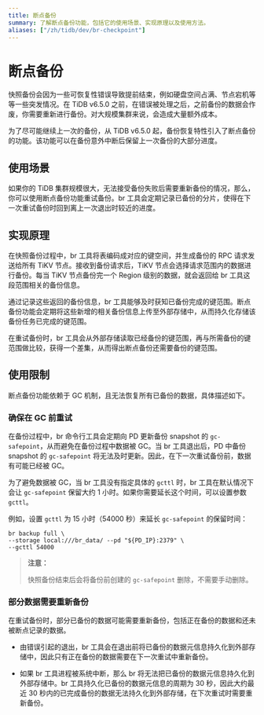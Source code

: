 ```yaml
---
title: 断点备份
summary: 了解断点备份功能，包括它的使用场景、实现原理以及使用方法。
aliases: ["/zh/tidb/dev/br-checkpoint"]
---
```


# 断点备份

快照备份会因为一些可恢复性错误导致提前结束，例如硬盘空间占满、节点宕机等等一些突发情况。在 TiDB v6.5.0 之前，在错误被处理之后，之前备份的数据会作废，你需要重新进行备份。对大规模集群来说，会造成大量额外成本。

为了尽可能继续上一次的备份，从 TiDB v6.5.0 起，备份恢复特性引入了断点备份的功能。该功能可以在备份意外中断后保留上一次备份的大部分进度。

## 使用场景

如果你的 TiDB 集群规模很大，无法接受备份失败后需要重新备份的情况，那么，你可以使用断点备份功能重试备份。br 工具会定期记录已备份的分片，使得在下一次重试备份时回到离上一次退出时较近的进度。

## 实现原理

在快照备份过程中，br 工具将表编码成对应的键空间，并生成备份的 RPC 请求发送给所有 TiKV 节点。接收到备份请求后，TiKV 节点会选择请求范围内的数据进行备份。每当 TiKV 节点备份完一个 Region 级别的数据，就会返回给 br 工具这段范围相关的备份信息。

通过记录这些返回的备份信息，br 工具能够及时获知已备份完成的键范围。断点备份功能会定期将这些新增的相关备份信息上传至外部存储中，从而持久化存储该备份任务已完成的键范围。

在重试备份时，br 工具会从外部存储读取已经备份的键范围，再与所需备份的键范围做比较，获得一个差集，从而得出断点备份还需要备份的键范围。

## 使用限制

断点备份功能依赖于 GC 机制，且无法恢复所有已备份的数据，具体描述如下。

### 确保在 GC 前重试

在备份过程中，br 命令行工具会定期向 PD 更新备份 snapshot 的 `gc-safepoint`，从而避免在备份过程中数据被 GC。当 br 工具退出后，PD 中备份 snapshot 的 `gc-safepoint` 将无法及时更新。因此，在下一次重试备份前，数据有可能已经被 GC。

为了避免数据被 GC，当 br 工具没有指定具体的 `gcttl` 时，br 工具在默认情况下会让 `gc-safepoint` 保留大约 1 小时。如果你需要延长这个时间，可以设置参数 `gcttl`。

例如，设置 `gcttl` 为 15 小时（54000 秒）来延长 `gc-safepoint` 的保留时间：

```shell
br backup full \
--storage local:///br_data/ --pd "${PD_IP}:2379" \
--gcttl 54000
```

> **注意：**
>
> 快照备份结束后会将备份前创建的 `gc-safepoint` 删除，不需要手动删除。

### 部分数据需要重新备份

在重试备份时，部分已备份的数据可能需要重新备份，包括正在备份的数据和还未被断点记录的数据。

- 由错误引起的退出，br 工具会在退出前将已备份的数据元信息持久化到外部存储中，因此只有正在备份的数据需要在下一次重试中重新备份。

- 如果 br 工具进程被系统中断，那么 br 将无法把已备份的数据元信息持久化到外部存储中。br 工具持久化已备份的数据元信息的周期为 30 秒，因此大约最近 30 秒内的已完成备份的数据无法持久化到外部存储，在下次重试时需要重新备份。
